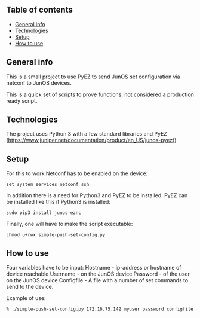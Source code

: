 ## Table of contents
* [General info](#general-info)
* [Technologies](#technologies)
* [Setup](#setup)
* [How to use](#use)
## General info
This is a small project to use PyEZ to send JunOS set configuration
via netconf to JunOS devices.



This is a quick set of scripts to prove functions, not considered
a production ready script.

## Technologies
The project uses Python 3 with a few standard libraries and PyEZ
(https://www.juniper.net/documentation/product/en_US/junos-pyez))

## Setup

For this to work Netconf has to be enabled on the device:
```
set system services netconf ssh
```

In addition there is a need for Python3 and PyEZ to be installed.
PyEZ can be installed like this if Python3 is installed:
```
sudo pip3 install junos-eznc
```

Finally, one will have to make the script executable:
```
chmod u+rwx simple-push-set-config.py
```

## How to use

Four variables have to be input:
Hostname - ip-address or hostname of device reachable
Username - on the JunOS device
Password - of the user on the JunOS device
Configfile - A file with a number of set commands to send to the device.

Example of use:

```
% ./simple-push-set-config.py 172.16.75.142 myuser password configfile
```
